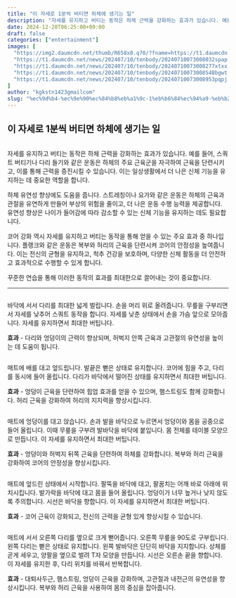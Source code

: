 ```yaml
---
title: "이 자세로 1분씩 버티면 하체에 생기는 일"
description: "자세를 유지하고 버티는 동작은 하체 근력을 강화하는 효과가 있습니다. 예를 들어, 스쿼트 버티기나 다리 들기와 같은 운동은 하체의 주요 근육군을 자극하여 근육을 단련시키고, 이를 통해 근력을 증진시킬 수 있습니다. 이는 일상생활에서 더 나은 신체 기능을 유지하는 데 중"
date: 2024-12-28T06:25:00+09:00
draft: false
categories: ["entertainment"]
images: [
  "https://img2.daumcdn.net/thumb/R658x0.q70/?fname=https://t1.daumcdn.net/news/202407/10/tenbody/20240710073007772dmwz.png"
  "https://t1.daumcdn.net/news/202407/10/tenbody/20240710073008032spap.gif"
  "https://t1.daumcdn.net/news/202407/10/tenbody/20240710073008277xtxx.gif"
  "https://t1.daumcdn.net/news/202407/10/tenbody/20240710073008548bgwt.gif"
  "https://t1.daumcdn.net/news/202407/10/tenbody/20240710073008953pqpj.gif"
]
author: "kgkstn1423gmailcom"
slug: "%ec%9d%b4-%ec%9e%90%ec%84%b8%eb%a1%9c-1%eb%b6%84%ec%94%a9-%eb%b2%84%ed%8b%b0%eb%a9%b4-%ed%95%98%ec%b2%b4%ec%97%90-%ec%83%9d%ea%b8%b0%eb%8a%94-%ec%9d%bc"
---
```


<h2 >이 자세로 1분씩 버티면 하체에 생기는 일</h2> <figure ><img src="https://img2.daumcdn.net/thumb/R658x0.q70/?fname=https://t1.daumcdn.net/news/202407/10/tenbody/20240710073007772dmwz.png" alt=""/></figure> <p>자세를 유지하고 버티는 동작은 하체 근력을 강화하는 효과가 있습니다. 예를 들어, 스쿼트 버티기나 다리 들기와 같은 운동은 하체의 주요 근육군을 자극하여 근육을 단련시키고, 이를 통해 근력을 증진시킬 수 있습니다. 이는 일상생활에서 더 나은 신체 기능을 유지하는 데 중요한 역할을 합니다.</p> <p>하체 유연성 향상에도 도움을 줍니다. 스트레칭이나 요가와 같은 운동은 하체의 근육과 관절을 유연하게 만들어 부상의 위험을 줄이고, 더 나은 운동 수행 능력을 제공합니다. 유연성 향상은 나이가 들어감에 따라 감소할 수 있는 신체 기능을 유지하는 데도 필요합니다.</p> <p>코어 강화 역시 자세를 유지하고 버티는 동작을 통해 얻을 수 있는 주요 효과 중 하나입니다. 플랭크와 같은 운동은 복부와 허리의 근육을 단련시켜 코어의 안정성을 높여줍니다. 이는 전신의 균형을 유지하고, 척추 건강을 보호하며, 다양한 신체 활동을 더 안전하고 효과적으로 수행할 수 있게 합니다.</p> <p>꾸준한 연습을 통해 이러한 동작의 효과를 최대한으로 끌어내는 것이 중요합니다.</p> <hr /> <figure ><img src="https://t1.daumcdn.net/news/202407/10/tenbody/20240710073008032spap.gif" alt=""/></figure> <p>바닥에 서서 다리를 최대한 넓게 벌립니다. 손을 머리 위로 올려줍니다. 무릎을 구부리면서 자세를 낮추어 스쿼트 동작을 합니다. 자세를 낮춘 상태에서 손을 가슴 앞으로 모아줍니다. 자세를 유지하면서 최대한 버팁니다.</p> <p><strong>효과</strong> - 다리와 엉덩이의 근력이 향상되며, 허벅지 안쪽 근육과 고관절의 유연성을 높이는 데 도움이 됩니다.</p> <figure ><img src="https://t1.daumcdn.net/news/202407/10/tenbody/20240710073008277xtxx.gif" alt=""/></figure> <p>매트에 배를 대고 엎드립니다. 발끝은 뻗은 상태로 유지합니다. 코어에 힘을 주고, 다리를 동시에 들어 올립니다. 다리가 바닥에서 떨어진 상태를 유지하면서 최대한 버팁니다.</p> <p><strong>효과</strong> - 엉덩이 근육을 단련하여 힙업 효과를 얻을 수 있으며, 햄스트링도 함께 강화합니다. 허리 근육을 강화하여 허리의 지지력을 향상시킵니다.</p> <figure ><img src="https://t1.daumcdn.net/news/202407/10/tenbody/20240710073008548bgwt.gif" alt=""/></figure> <p>매트에 엉덩이를 대고 앉습니다. 손과 발을 바닥으로 누르면서 엉덩이와 몸을 공중으로 들어 올립니다. 이때 무릎을 구부려 발바닥을 바닥에 붙입니다. 몸 전체를 테이블 모양으로 만듭니다. 이 자세를 유지하면서 최대한 버팁니다.</p> <p><strong>효과</strong> - 엉덩이와 허벅지 뒤쪽 근육을 단련하여 하체를 강화합니다. 복부와 허리 근육을 강화하여 코어의 안정성을 향상시킵니다.</p> <figure ><img src="https://t1.daumcdn.net/news/202407/10/tenbody/20240710073008953pqpj.gif" alt=""/></figure> <p>매트에 엎드린 상태에서 시작합니다. 팔뚝을 바닥에 대고, 팔꿈치는 어깨 바로 아래에 위치시킵니다. 발가락을 바닥에 대고 몸을 들어 올립니다. 엉덩이가 너무 높거나 낮지 않도록 주의합니다. 시선은 바닥을 향합니다. 이 자세를 유지하면서 최대한 버팁니다.</p> <p><strong>효과</strong> - 코어 근육이 강화되고, 전신의 근력을 균형 있게 향상시킬 수 있습니다.</p> <figure ><img src="https://t1.daumcdn.net/news/202407/10/tenbody/20240710073009244tckv.gif" alt=""/></figure> <p>매트에 서서 오른쪽 다리를 옆으로 크게 뻗어줍니다. 오른쪽 무릎을 90도로 구부립니다. 왼쪽 다리는 뻗은 상태로 유지합니다. 왼쪽 발바닥은 단단히 바닥을 지지합니다. 상체를 곧게 세우고, 양팔을 옆으로 벌려 T자 모양을 만듭니다. 시선은 오른손 끝을 향합니다. 이 자세를 유지한 후, 다리 위치를 바꿔서 반복합니다.</p> <p><strong>효과</strong> - 대퇴사두근, 햄스트링, 엉덩이 근육을 강화하며, 고관절과 내전근의 유연성을 향상시킵니다. 복부와 허리 근육을 사용하여 몸의 중심을 잡아줍니다.</p>